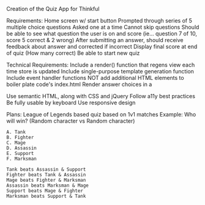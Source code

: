 Creation of the Quiz App for Thinkful

Requirements:
 Home screen w/ start button
 Prompted through series of 5 multiple choice questions
    Asked one at a time
 Cannot skip questions
 Should be able to see what question the user is on and score
    (ie... question 7 of 10, score 5 correct & 2 wrong)
 After submitting an answer, should receive feedback about answer and
    corrected if incorrect
 Display final score at end of quiz (How many correct)
 Be able to start new quiz

Technical Requirements:
 Include a render() function that regens view each time store is updated
 Include single-purpose template generation function
 Include event handler functions
 NOT add additional HTML elements to boiler plate code's index.html
 Render answer choices in a <form>
 Use semantic HTML, along with CSS and jQuery
 Follow a11y best practices
 Be fully usable by keyboard
 Use responsive design

Plans:
 League of Legends based quiz based on 1v1 matches
 Example: Who will win? (Random character vs Random character)
 
    A. Tank
    B. Fighter
    C. Mage
    D. Assassin
    E. Support
    F. Marksman

    Tank beats Assassin & Support
    Fighter beats Tank & Assassin
    Mage beats Fighter & Marksman
    Assassin beats Marksman & Mage
    Support beats Mage & Fighter
    Marksman beats Support & Tank
 